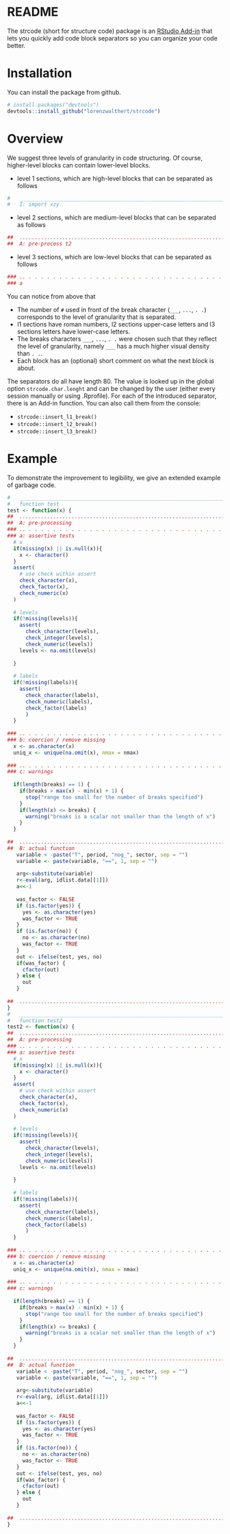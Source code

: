 README
================

The strcode (short for structure code) package is an [RStudio Add-in](https://rstudio.github.io/rstudioaddins/) that lets you quickly add code block separators so you can organize your code better. <!-- You can learn more about structuring code in [Bono Usu](https://github.com/lorenzwalthert/bonousu/blob/devel/docs/commenting-code.html), 
a guide for good practice in R programming. -->

Installation
============

You can install the package from github.

``` r
# install.packages("devtools")
devtools::install_github("lorenzwalthert/strcode")
```

Overview
========

We suggest three levels of granularity in code structuring. Of course, higher-level blocks can contain lower-level blocks.

-   level 1 sections, which are high-level blocks that can be separated as follows

``` r
#   ____________________________________________________________________________
#   I: import xzy
```

-   level 2 sections, which are medium-level blocks that can be separated as follows

``` r
##  ............................................................................
##  A: pre-process t2
```

-   level 3 sections, which are low-level blocks that can be separated as follows

``` r
### .. . . . . . . . . . . . . . . . . . . . . . . . . . . . . . . . . . . . . . 
### a
```

You can notice from above that

-   The number of `#` used in front of the break character (`___`, `...`, `. .`) corresponds to the level of granularity that is separated.
-   l1 sections have roman numbers, l2 sections upper-case letters and l3 sections letters have lower-case letters.
-   The breaks characters `___`, `...`, `. .` were chosen such that they reflect the level of granularity, namely `___` has a much higher visual density than `. .`.
-   Each block has an (optional) short comment on what the next block is about.

The separators do all have length 80. The value is looked up in the global option `strcode.char.lenght` and can be changed by the user (either every session manually or using .Rprofile).
For each of the introduced separator, there is an Add-in function. You can also call them from the console:

-   `strcode::insert_l1_break()`
-   `strcode::insert_l2_break()`
-   `strcode::insert_l3_break()`

Example
=======

To demonstrate the improvement to legibility, we give an extended example of garbage code.

``` r
#   ____________________________________________________________________________
#   function test 
test <- function(x) {
##  ............................................................................
##  A: pre-processing
### .. . . . . . . . . . . . . . . . . . . . . . . . . . . . . . . . . . . . . . 
### a: assertive tests
  # x
  if(missing(x) || is.null(x)){ 
    x <- character()
  }
  assert(
    # use check within assert
    check_character(x),
    check_factor(x),
    check_numeric(x)
  )
  
  # levels 
  if(!missing(levels)){
    assert(
      check_character(levels),
      check_integer(levels),
      check_numeric(levels))
    levels <- na.omit(levels)
    
  }
  
  # labels
  if(!missing(labels)){
    assert(
      check_character(labels),
      check_numeric(labels),
      check_factor(labels)
      )
  }
  
### .. . . . . . . . . . . . . . . . . . . . . . . . . . . . . . . . . . . . . . 
### b: coercion / remove missing
  x <- as.character(x)
  uniq_x <- unique(na.omit(x), nmax = nmax)
  
### .. . . . . . . . . . . . . . . . . . . . . . . . . . . . . . . . . . . . . . 
### c: warnings
  
  if(length(breaks) == 1) {
    if(breaks > max(x) - min(x) + 1) {
      stop("range too small for the number of breaks specified")
    }
    if(length(x) <= breaks) {
      warning("breaks is a scalar not smaller than the length of x")
    }
  }  
  
##  ............................................................................
##  B: actual function 
   variable < -paste("T", period, "nog_", sector, sep = "")
   variable <- paste(variable, "==", 1, sep = "")
        
   arg<-substitute(variable)
   r<-eval(arg, idlist.data[[1]])
   a<<-1
   
   was_factor <- FALSE
   if (is.factor(yes)) {
     yes <- as.character(yes)
     was_factor <- TRUE
   } 
   if (is.factor(no)) {
     no <- as.character(no)
     was_factor <- TRUE
   }
   out <- ifelse(test, yes, no)
   if(was_factor) {
     cfactor(out)
   } else {
     out
   } 
   
##  ............................................................................
}
#   ____________________________________________________________________________
#   function test2
test2 <- function(x) {
##  ............................................................................
##  A: pre-processing
### .. . . . . . . . . . . . . . . . . . . . . . . . . . . . . . . . . . . . . . 
### a: assertive tests
  # x
  if(missing(x) || is.null(x)){ 
    x <- character()
  }
  assert(
    # use check within assert
    check_character(x),
    check_factor(x),
    check_numeric(x)
  )
  
  # levels 
  if(!missing(levels)){
    assert(
      check_character(levels),
      check_integer(levels),
      check_numeric(levels))
    levels <- na.omit(levels)
    
  }
  
  # labels
  if(!missing(labels)){
    assert(
      check_character(labels),
      check_numeric(labels),
      check_factor(labels)
      )
  }
  
### .. . . . . . . . . . . . . . . . . . . . . . . . . . . . . . . . . . . . . . 
### b: coercion / remove missing
  x <- as.character(x)
  uniq_x <- unique(na.omit(x), nmax = nmax)
  
### .. . . . . . . . . . . . . . . . . . . . . . . . . . . . . . . . . . . . . . 
### c: warnings
  
  if(length(breaks) == 1) {
    if(breaks > max(x) - min(x) + 1) {
      stop("range too small for the number of breaks specified")
    }
    if(length(x) <= breaks) {
      warning("breaks is a scalar not smaller than the length of x")
    }
  }  
  
##  ............................................................................
##  B: actual function 
   variable < -paste("T", period, "nog_", sector, sep = "")
   variable <- paste(variable, "==", 1, sep = "")
        
   arg<-substitute(variable)
   r<-eval(arg, idlist.data[[1]])
   a<<-1
   
   was_factor <- FALSE
   if (is.factor(yes)) {
     yes <- as.character(yes)
     was_factor <- TRUE
   } 
   if (is.factor(no)) {
     no <- as.character(no)
     was_factor <- TRUE
   }
   out <- ifelse(test, yes, no)
   if(was_factor) {
     cfactor(out)
   } else {
     out
   } 
   
##  ............................................................................
}
```
